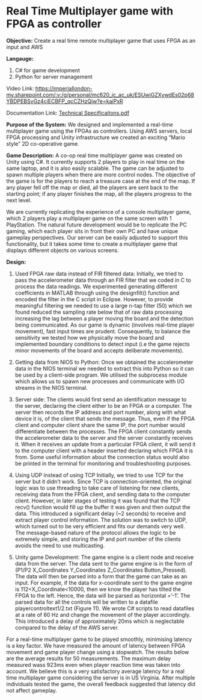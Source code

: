 # Real Time Multiplayer game with FPGA as controller

**Objective:**
Create a real time remote multiplayer game that uses FPGA as an input and AWS

**Langauge:**
1. C# for game development
2. Python for server management 

Video Link: 
https://imperiallondon-my.sharepoint.com/:v:/g/personal/mc620_ic_ac_uk/ESUwiGZXywdEs02p68YBDPEBSvGz4cjECBFP_qcCZHzQjw?e=kaiPxR 

Documentation Link:
[Technical Specificaitons.pdf](https://github.com/mc1017/FPGA-Unity-Game/files/8598782/InfoProc.Report.1.pdf)


**Purpose of the System:**
We designed and implemented a real-time multiplayer game using the FPGAs as controllers. Using AWS servers, local FPGA processing and Unity infrastructure we created an exciting “Mario style” 2D co-operative game.

**Game Description:**
A co-op real time multiplayer game was created on Unity using C#. It currently supports 2 players to play in real time on the same laptop, and it is also easily scalable. The game can be adjusted to spawn multiple players when there are more control nodes. The objective of the game is for the players to reach a treasure case at the end of the map. If any player fell off the map or died, all the players are sent back to the starting point; if any player finishes the map, all the players progress to the next level.

We are currently replicating the experience of a console multiplayer game, which 2 players play a multiplayer game on the same screen with 1 PlayStation. The natural future development would be to replicate the PC gaming, which each player sits in front their own PC and have unique gameplay perspectives. Our server can be easily adjusted to support this functionality, but it takes some time to create a multiplayer game that displays different objects on various screens. 

**Design:** 
1. Used FPGA raw data instead of FIR filtered data:
Initially, we tried to pass the accelerometer data through an FIR filter that we coded in C to process the data readings. We experimented generating different coefficients in MATLAB through using the designfilt() function and encoded the filter in the C script in Eclipse. However, to provide meaningful filtering we needed to use a large n-tap filter (50) which we found reduced the sampling rate below that of raw data processing increasing the lag between a player moving the board and the detection being communicated. As our game is dynamic (involves real-time player movement), fast input times are prudent. Consequently, to balance the sensitivity we tested how we physically move the board and implemented boundary conditions to detect input (i.e the game rejects minor movements of the board and accepts deliberate movements).

2. Getting data from NIOS to Python:
Once we obtained the accelerometer data in the NIOS terminal we needed to extract this into Python so it can be used by a client-side program. We utilised the subprocess module which allows us to spawn new processes and communicate with I/O streams in the NIOS terminal.

3. Server side:
The clients would first send an identification message to the server, declaring the client either to be an FPGA or a computer. The server then records the IP address and port number, along with what device it is, of the client that sends the message. Thus, even if the FPGA client and computer client share the same IP, the port number would differentiate between the processes. 
The FPGA client constantly sends the accelerometer data to the server and the server constantly receives it. When it receives an update from a particular FPGA client, it will send it to the computer client with a header inserted declaring which FPGA it is from. 
Some useful information about the connection status would also be printed in the terminal for monitoring and troubleshooting purposes. 

4. Using UDP instead of using TCP 
Initially, we tried to use TCP for the server but it didn’t work. Since TCP is connection-oriented, the original logic was to use threading to take care of listening for new clients, receiving data from the FPGA client, and sending data to the computer client. However, in later stages of testing it was found that the TCP recv() function would fill up the buffer it was given and then output the data. This introduced a significant delay (~2 seconds) to receive and extract player control information. 
The solution was to switch to UDP, which turned out to be very efficient and fits our demands very well. The message-based nature of the protocol allows the logic to be extremely simple, and storing the IP and port number of the clients avoids the need to use multicasting. 


5. Unity game Development:
The game engine is a client node and receive data from the server. The data sent to the game engine is in the form of (P1/P2 X_Coordinates Y_Coordinates Z_Coordinates Button_Pressed). The data will then be parsed into a form that the game can take as an input. For example, if the data for x-coordinate sent to the game engine is 112<X_Coordinate<10000, then we know the player has tilted the FPGA to the left. Hence, the data will be parsed as horizontal =’-1’. The parsed data for all the controls will be written to a datafile playercontroltext1/2.txt (Figure 11). We wrote C# scripts to read datafiles at a rate of 60 Hz and change the movement of the player accordingly. This introduced a delay of approximately 20ms which is neglectable compared to the delay of the AWS server.

For a real-time multiplayer game to be played smoothly, minimising latency is a key factor. We have measured the amount of latency between FPGA movement and game player change using a stopwatch. The results below are the average results for 50 measurements. The maximum delay measured wass 923ms even when player reaction time was taken into account. We believe this is a very satisfactory average latency for a real time multiplayer game considering the server is in US Virginia. 
After multiple individuals tested the game, the overall feedback suggested that latency did not affect gameplay.

